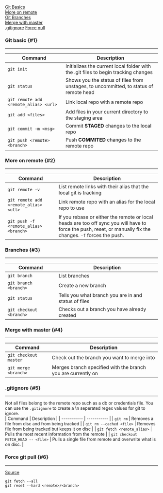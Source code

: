 [Git Basics](#1)  
[More on remote](#2)  
[Git Branches](#3)  
[Merge with master](#4)  
[.gitignore](#5)
[Force pull](#6)

### Git basic {#1}
---
| Command | Description |
| ----------- | ----------- |
| `git init` | Initializes the current local folder with the .git files to begin tracking changes | 
| `git status` | Shows you the status of files from unstages, to uncommitted, to status of remote head |
| `git remote add <remote_alias> <url>` | Link local repo with a remote repo |
| `git add <files>` | Add files in your current directory to the staging area |
| `git commit -m <msg>` | Commit **STAGED** changes to the local repo |
| `git push <remote> <branch>` | Push **COMMITED** changes to the remote repo |

### More on remote {#2}
---
| Command | Description |
| ----------- | ----------- |
| `git remote -v` | List remote links with their alias that the local git is tracking |
| `git remote add <remote_alias> <utl>` | Link remote repo with an alias for the local repo to use |
| `git push -f <remote_alias> <branch>` | If you rebase or either the remote or local heads are too off sync you will have to force the push, reset, or manually fix the changes. `-f` forces the push.
### Branches {#3}
---
| Command | Description |
| ----------- | ----------- |
| `git branch` | List branches |
| `git branch <branch>` | Create a new branch |  
| `git status` | Tells you what branch you are in and status of files | 
| `git checkout <branch>` | Checks out a branch you have already created | 

### Merge with master {#4}
---
| Command | Description |
| ----------- | ----------- |
| `git checkout master` | Check out the branch you want to merge into |
| `git merge <branch>` | Merges branch specified with the branch you are currently on |

### .gitignore {#5}
---
Not all files belong to the remote repo such as a db or credentials file. You can use the `.gitignore` to create a \n seperated regex values for git to ignore.  
| Command | Description |
| ----------- | ----------- |
| `git rm` | Removes a file from disc and from being tracked |
| `git rm --cached <file>` | Removes file from being tracked but keeps it on disc |
| `git fetch <remote_alias>` | Pulls the most recent information from the remote |
| `git checkout FETCH_HEAD -- <file>` | Pulls a single file from remote and overwrite what is on disc. |
### Force git pull {#6}
----
[Source](https://stackoverflow.com/questions/1125968/how-do-i-force-git-pull-to-overwrite-local-files)
```
git fetch --all
git reset --hard <remote>/<branch>
```

